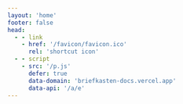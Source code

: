 ```yaml
---
layout: 'home'
footer: false
head:
  - - link
    - href: '/favicon/favicon.ico'
      rel: 'shortcut icon'
  - - script
    - src: '/p.js'
      defer: true
      data-domain: 'briefkasten-docs.vercel.app'
      data-api: '/a/e'
---
```


<script setup>
import Hero from './components/Hero.vue'
import Features from './components/Features.vue'
import Pricing from './components/Pricing.vue'
import Gallery from './components/Gallery.vue'
import Contact from './components/Contact.vue'
import Footer from './components/Footer.vue'
</script>

<div class="flex flex-col items-center justify-start h-screen gap-8">
  <Hero />
  <Features />
  <Gallery />
  <Pricing />
  <Contact />
  <Footer />
</div>
